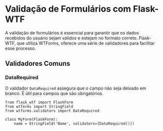 # Validação de Formulários com Flask-WTF

A validação de formulários é essencial para garantir que os dados recebidos do usuário sejam válidos e estejam no formato correto. Flask-WTF, que utiliza WTForms, oferece uma série de validadores para facilitar esse processo. 

## Validadores Comuns

### DataRequired

O validador `DataRequired` assegura que o campo não seja deixado em branco. É útil para campos que são obrigatórios.

    from flask_wtf import FlaskForm
    from wtforms import StringField
    from wtforms.validators import DataRequired

    class MyForm(FlaskForm):
        name = StringField('Name', validators=[DataRequired()])
